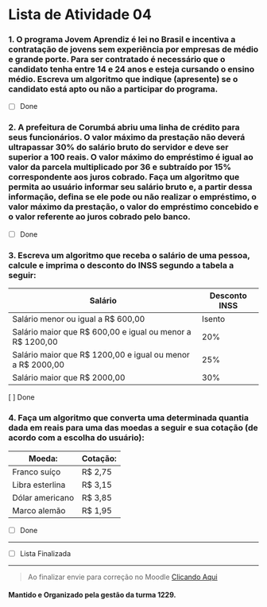 # Lista de Atividade 04

### 1. O programa Jovem Aprendiz é lei no Brasil e incentiva a contratação de jovens sem experiência por empresas de médio e grande porte. Para ser contratado é necessário que o candidato tenha entre 14 e 24 anos e esteja cursando o ensino médio. Escreva um algoritmo que indique (apresente) se o candidato está apto ou não a participar do programa.

- [ ] Done

### 2. A prefeitura de Corumbá abriu uma linha de crédito para seus funcionários. O valor máximo da prestação não deverá ultrapassar 30% do salário bruto do servidor e deve ser superior a 100 reais. O valor máximo do empréstimo é igual ao valor da parcela multiplicado por 36 e subtraído por 15% correspondente aos juros cobrado. Faça um algoritmo que permita ao usuário informar seu salário bruto e, a partir dessa informação, defina se ele pode ou não realizar o empréstimo, o valor máximo da prestação, o valor do empréstimo concebido e o valor referente ao juros cobrado pelo banco.

- [ ] Done

### 3. Escreva um algoritmo que receba o salário de uma pessoa, calcule e imprima o desconto do INSS segundo a tabela a seguir:

| Salário                                                    | Desconto INSS |
| ---------------------------------------------------------- | ------------- |
| Salário menor ou igual a R$ 600,00                         | Isento        |
| Salário maior que R$ 600,00 e igual ou menor a R$ 1200,00  | 20%           |
| Salário maior que R$ 1200,00 e igual ou menor a R$ 2000,00 | 25%           |
| Salário maior que R$ 2000,00                               | 30%           |

[ ] Done

### 4. Faça um algoritmo que converta uma determinada quantia dada em reais para uma das moedas a seguir e sua cotação (de acordo com a escolha do usuário):

| Moeda:          | Cotação: |
| --------------- | -------- |
| Franco suíço    | R$ 2,75  |
| Libra esterlina | R$ 3,15  |
| Dólar americano | R$ 3,85  |
| Marco alemão    | R$ 1,95  |

- [ ] Done

---

- [ ] Lista Finalizada

---

> Ao finalizar envie para correção no Moodle [Clicando Aqui](https://ead.ifms.edu.br)

#### Mantido e Organizado pela gestão da turma 1229.
